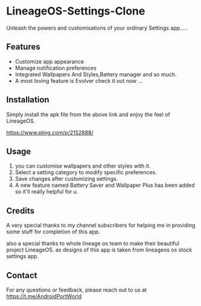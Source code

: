 # LineageOS-Settings-Clone

Unleash the powers and customisations of your ordinary Settings app.....

## Features

- Customize app appearance
- Manage notification preferences
- Integrated Wallpapers And Styles,Battery manager and so much.
- A most loving feature is Evolver check it out now ...

## Installation

Simply install the apk file from the above link and enjoy the feel of LineageOS.

https://www.pling.com/p/2152888/

## Usage
1. you can customise wallpapers and other styles with it.
3. Select a setting category to modify specific preferences.
4. Save changes after customizing settings.
5. A new feature named Battery Saver and Wallpaper Plus has been added so it'll really helpful for u.

## Credits

A very special thanks to my channel subscribers for helping me in providing some stuff for completion of this app.

also a special thanks to whole lineage os team to make their beautiful project LineageOS. as designs of this app is taken from lineageos os stock settings app.

## Contact

For any questions or feedback, please reach out to us at 
https://t.me/AndroidPortWorld

